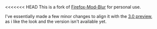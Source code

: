 <<<<<<< HEAD
This is a fork of [Firefox-Mod-Blur](https://github.com/datguypiko/Firefox-Mod-Blur) for personal use.

I've essentially made a few minor changes to align it with the [3.0 preview](https://github.com/datguypiko/Firefox-Mod-Blur/issues/129), as i like the look and the version isn't available yet.